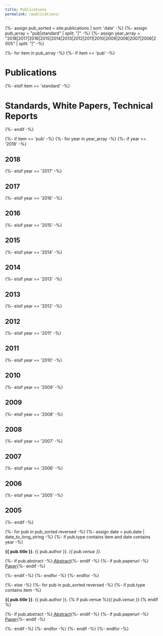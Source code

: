 ```yaml
---
title: Publications
permalink: /publications/
---
```


{%- assign pub_sorted = site.publications | sort: 'date' -%}
{%- assign pub_array = "pub|standard" | split: "|" -%}
{%- assign year_array = "2018|2017|2016|2015|2014|2013|2012|2011|2010|2009|2008|2007|2006|2005" | split: "|" -%}

{%- for item in pub_array -%}
{%- if item == 'pub' -%}
<h1>Publications</h1>
{%- elsif item == 'standard' -%}
<h1>Standards, White Papers, Technical Reports</h1>
{%- endif -%}

{%- if item == 'pub' -%}
{%- for year in year_array -%}
{%- if year == '2018' -%}
<h2 class="pub-year">2018</h2>
{%- elsif year == '2017' -%}
<h2 class="pub-year">2017</h2>
{%- elsif year == '2016' -%}
<h2 class="pub-year">2016</h2>
{%- elsif year == '2015' -%}
<h2 class="pub-year">2015</h2>
{%- elsif year == '2014' -%}
<h2 class="pub-year">2014</h2>
{%- elsif year == '2013' -%}
<h2 class="pub-year">2013</h2>
{%- elsif year == '2012' -%}
<h2 class="pub-year">2012</h2>
{%- elsif year == '2011' -%}
<h2 class="pub-year">2011</h2>
{%- elsif year == '2010' -%}
<h2 class="pub-year">2010</h2>
{%- elsif year == '2009' -%}
<h2 class="pub-year">2009</h2>
{%- elsif year == '2008' -%}
<h2 class="pub-year">2008</h2>
{%- elsif year == '2007' -%}
<h2 class="pub-year">2007</h2>
{%- elsif year == '2006' -%}
<h2 class="pub-year">2006</h2>
{%- elsif year == '2005' -%}
<h2 class="pub-year">2005</h2>
{%- endif -%}

{%- for pub in pub_sorted reversed -%}
{%- assign date = pub.date | date_to_long_string -%}
{%- if pub.type contains item and date contains year -%}
<div class="pub-page-grid-container">
<p class="pub-list-ref">
<b>{{ pub.title }}</b>. {{ pub.author }}. <i>{{ pub.venue }}</i>.
</p>
<p class="pub-list-ref-links">
{%- if pub.abstract -%}<a href="{{ site.baseurl }}{{ pub.url }}"><i class="fas fa-align-justify"></i> Abstract</a>{%- endif -%}
{%- if pub.paperurl -%}<span><a href="{{ pub.paperurl }}"><i class="fas fa-file-alt"></i> Paper</a></span>{%- endif -%}
</p>
</div>
{%- endif -%}
{%- endfor -%}
{%- endfor -%}

{%- else -%}
{%- for pub in pub_sorted reversed -%}
{%- if pub.type contains item -%}
<div class="pub-page-grid-container">
<p class="pub-list-ref">
<b>{{ pub.title }}</b>. {{ pub.author }}. {% if pub.venue %}<i>{{ pub.venue }}</i>.{% endif %}
</p>
<p class="pub-list-ref-links">
{%- if pub.abstract -%}<a href="{{ site.baseurl }}{{ pub.url }}"><i class="fas fa-align-justify"></i> Abstract</a>{%- endif -%}
{%- if pub.paperurl -%}<a href="{{ pub.paperurl }}"><i class="fas fa-file-alt"></i> Paper</a>{%- endif -%}
</p>
</div>
{%- endif -%}
{%- endfor -%}
{%- endif -%}
{%- endfor -%}
